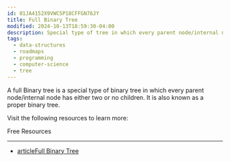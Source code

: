 ```yaml
---
id: 01JA4152X9VWC5P18CFFGN76JY
title: Full Binary Tree
modified: 2024-10-13T18:59:30-04:00
description: Special type of tree in which every parent node/internal node has either two or no children.
tags:
  - data-structures
  - roadmaps
  - programming
  - computer-science
  - tree
---
```

A full Binary tree is a special type of binary tree in which every parent node/internal node has either two or no children. It is also known as a proper binary tree.

Visit the following resources to learn more:

Free Resources

---

- [articleFull Binary Tree](https://www.programiz.com/dsa/full-binary-tree)